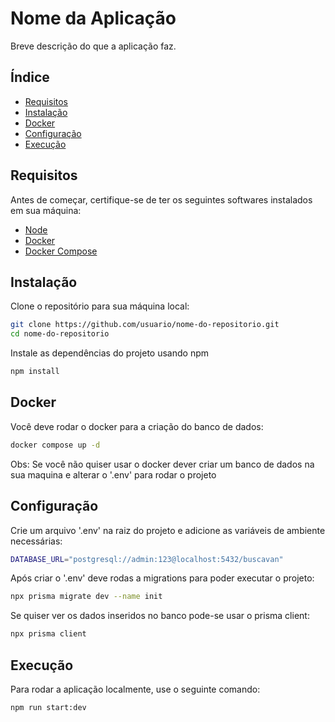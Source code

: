 # Nome da Aplicação

Breve descrição do que a aplicação faz.

## Índice

- [Requisitos](#requisitos)
- [Instalação](#instalação)
- [Docker](#docker)
- [Configuração](#configuração)
- [Execução](#execução)

## Requisitos

Antes de começar, certifique-se de ter os seguintes softwares instalados em sua máquina:

- [Node](https://nodejs.org/en)
- [Docker](https://www.docker.com/)
- [Docker Compose](https://docs.docker.com/compose/)

## Instalação

Clone o repositório para sua máquina local:

```bash
git clone https://github.com/usuario/nome-do-repositorio.git
cd nome-do-repositorio
```

Instale as dependências do projeto usando npm

```bash
npm install
```

## Docker

Você deve rodar o docker para a criação do banco de dados:

```bash
docker compose up -d
```

Obs: Se você não quiser usar o docker dever criar um banco de dados na sua maquina e alterar o '.env' para rodar o projeto

## Configuração

Crie um arquivo '.env' na raiz do projeto e adicione as variáveis de ambiente necessárias:

```bash
DATABASE_URL="postgresql://admin:123@localhost:5432/buscavan"
```

Após criar o '.env' deve rodas a migrations para poder executar o projeto:

```bash
npx prisma migrate dev --name init
```

Se quiser ver os dados inseridos no banco pode-se usar o prisma client:

```bash
npx prisma client
```

## Execução

Para rodar a aplicação localmente, use o seguinte comando:

```bash
npm run start:dev
```
